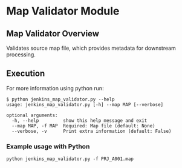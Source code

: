 # Map Validator Module

##  Map Validator Overview

Validates source map file, which provides metadata for downstream processing. 

## Execution

For more information using python run:

```
$ python jenkins_map_validator.py --help
usage: jenkins_map_validator.py [-h] --map MAP [--verbose]

optional arguments:
  -h, --help         show this help message and exit
  --map MAP, -f MAP  Required: Map file (default: None)
  --verbose, -v      Print extra information (default: False)
```


### Example usage with Python

```
python jenkins_map_validator.py -f PRJ_A001.map
```
